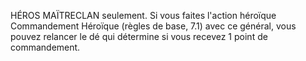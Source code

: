 HÉROS MAÏTRECLAN seulement. Si vous faites
l'action héroïque Commandement Héroïque
(règles de base, 7.1) avec ce général, vous pouvez
relancer le dé qui détermine si vous recevez 1 point
de commandement.
